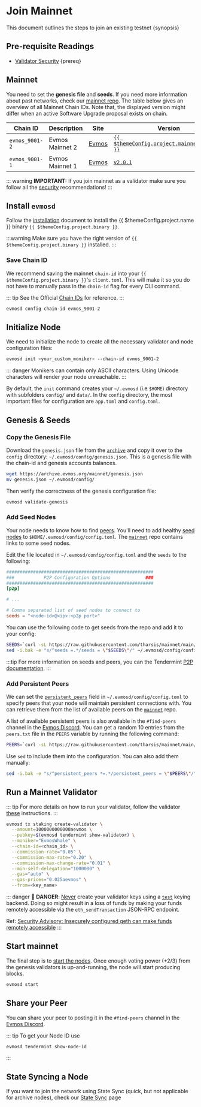 <!--
order: 3
-->

# Join Mainnet

This document outlines the steps to join an existing testnet {synopsis}

## Pre-requisite Readings

- [Validator Security](./security/security.md) {prereq}

## Mainnet

You need to set the **genesis file** and **seeds**. If you need more information
about past networks, check our [mainnet repo](https://github.com/evmos/mainnet).
The table below gives an overview of all Mainnet Chain IDs. Note that, the
displayed version might differ when an active Software Upgrade proposal exists
on chain.

| Chain ID       | Description     | Site                                                             | Version                                                                                 | Status  |
| -------------- | --------------- | ---------------------------------------------------------------- | --------------------------------------------------------------------------------------- | ------- |
| `evmos_9001-2` | Evmos Mainnet 2 | [Evmos](https://github.com/evmos/mainnet/tree/main/evmos\_9001-2) | [`{{ $themeConfig.project.mainnet_version }}`](https://github.com/evmos/evmos/releases) | `Live`  |
| `evmos_9001-1` | Evmos Mainnet 1 | [Evmos](https://github.com/evmos/mainnet/tree/main/evmos\_9001-1) | [`v2.0.1`](https://github.com/evmos/evmos/releases/v2.0.1)                              | `Stale` |

::: warning **IMPORTANT:** If you join mainnet as a validator make sure you
follow all the [security](./security/security.md) recommendations! :::

## Install `evmosd`

Follow the [installation](./quickstart/installation.md) document to install the
{{ $themeConfig.project.name }} binary `{{ $themeConfig.project.binary }}`.

:::warning Make sure you have the right version of
`{{ $themeConfig.project.binary }}` installed. :::

### Save Chain ID

We recommend saving the mainnet `chain-id` into your
`{{ $themeConfig.project.binary }}`'s `client.toml`. This will make it so you do
not have to manually pass in the `chain-id` flag for every CLI command.

::: tip See the Official
[Chain IDs](./../users/technical_concepts/chain_id.md#official-chain-ids) for
reference. :::

```bash
evmosd config chain-id evmos_9001-2
```

## Initialize Node

We need to initialize the node to create all the necessary validator and node
configuration files:

```bash
evmosd init <your_custom_moniker> --chain-id evmos_9001-2
```

::: danger Monikers can contain only ASCII characters. Using Unicode characters
will render your node unreachable. :::

By default, the `init` command creates your `~/.evmosd` (i.e `$HOME`) directory
with subfolders `config/` and `data/`. In the `config` directory, the most
important files for configuration are `app.toml` and `config.toml`.

## Genesis & Seeds

### Copy the Genesis File

Download the `genesis.json` file from the
[`archive`](https://archive.evmos.org/mainnet/genesis.json) and copy it over to
the `config` directory: `~/.evmosd/config/genesis.json`. This is a genesis file
with the chain-id and genesis accounts balances.

```bash
wget https://archive.evmos.org/mainnet/genesis.json
mv genesis.json ~/.evmosd/config/
```

Then verify the correctness of the genesis configuration file:

```bash
evmosd validate-genesis
```

### Add Seed Nodes

Your node needs to know how to find
[peers](https://docs.tendermint.com/v0.34/tendermint-core/using-tendermint.html#peers).
You'll need to add healthy
[seed nodes](https://docs.tendermint.com/v0.34/tendermint-core/using-tendermint.html#seed)
to `$HOME/.evmosd/config/config.toml`. The
[`mainnet`](https://github.com/evmos/mainnet) repo contains links to some seed
nodes.

Edit the file located in `~/.evmosd/config/config.toml` and the `seeds` to the
following:

```toml
#######################################################
###           P2P Configuration Options             ###
#######################################################
[p2p]

# ...

# Comma separated list of seed nodes to connect to
seeds = "<node-id>@<ip>:<p2p port>"
```

You can use the following code to get seeds from the repo and add it to your
config:

```bash
SEEDS=`curl -sL https://raw.githubusercontent.com/tharsis/mainnet/main/evmos_9001-2/seeds.txt | awk '{print $1}' | paste -s -d, -`
sed -i.bak -e "s/^seeds =.*/seeds = \"$SEEDS\"/" ~/.evmosd/config/config.toml
```

:::tip For more information on seeds and peers, you can the Tendermint
[P2P documentation](https://docs.tendermint.com/master/spec/p2p/peer.html). :::

### Add Persistent Peers

We can set the
[`persistent_peers`](https://docs.tendermint.com/v0.34/tendermint-core/using-tendermint.html#persistent-peer)
field in `~/.evmosd/config/config.toml` to specify peers that your node will
maintain persistent connections with. You can retrieve them from the list of
available peers on the [`mainnet`](https://github.com/evmos/mainnet) repo.

A list of available persistent peers is also available in the `#find-peers`
channel in the [Evmos Discord](https://discord.gg/evmos). You can get a random
10 entries from the `peers.txt` file in the `PEERS` variable by running the
following command:

```bash
PEERS=`curl -sL https://raw.githubusercontent.com/tharsis/mainnet/main/evmos_9001-2/peers.txt | sort -R | head -n 10 | awk '{print $1}' | paste -s -d, -`
```

Use `sed` to include them into the configuration. You can also add them
manually:

```bash
sed -i.bak -e "s/^persistent_peers *=.*/persistent_peers = \"$PEERS\"/" ~/.evmosd/config/config.toml
```

## Run a Mainnet Validator

::: tip For more details on how to run your validator, follow the validator
[these](./setup/run_validator.md) instructions. :::

```bash
evmosd tx staking create-validator \
  --amount=1000000000000aevmos \
  --pubkey=$(evmosd tendermint show-validator) \
  --moniker="EvmosWhale" \
  --chain-id=<chain_id> \
  --commission-rate="0.05" \
  --commission-max-rate="0.20" \
  --commission-max-change-rate="0.01" \
  --min-self-delegation="1000000" \
  --gas="auto" \
  --gas-prices="0.025aevmos" \
  --from=<key_name>
```

::: danger 🚨 **DANGER**: <u>Never</u> create your validator keys using a
[`test`](./../users/keys/keyring.md#testing) keying backend. Doing so might
result in a loss of funds by making your funds remotely accessible via the
`eth_sendTransaction` JSON-RPC endpoint.

Ref:
[Security Advisory: Insecurely configured geth can make funds remotely accessible](https://blog.ethereum.org/2015/08/29/security-alert-insecurely-configured-geth-can-make-funds-remotely-accessible/)
:::

## Start mainnet

The final step is to [start the nodes](./quickstart/run_node.md#start-node).
Once enough voting power (+2/3) from the genesis validators is up-and-running,
the node will start producing blocks.

```bash
evmosd start
```

## Share your Peer

You can share your peer to posting it in the `#find-peers` channel in the
[Evmos Discord](https://discord.gg/evmos).

::: tip To get your Node ID use

```bash
evmosd tendermint show-node-id
```

:::

## State Syncing a Node

If you want to join the network using State Sync (quick, but not applicable for
archive nodes), check our
[State Sync](https://docs.evmos.org/validators/setup/statesync.html) page
